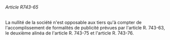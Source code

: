 ###### Article R743-65

La nullité de la société n'est opposable aux tiers qu'à compter de l'accomplissement de formalités de publicité prévues par l'article R. 743-63, le deuxième alinéa de l'article R. 743-75 et l'article R. 743-76.


